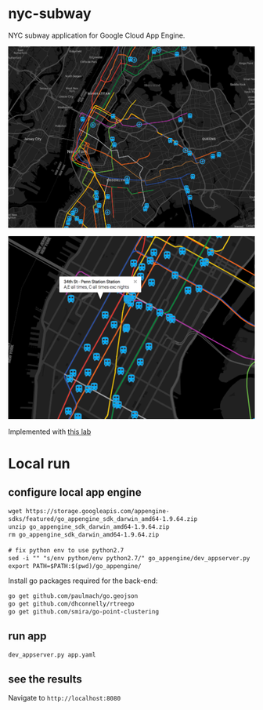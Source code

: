 # nyc-subway

NYC subway application for Google Cloud App Engine.

![1](images/1.png)

![2](images/2.png)

Implemented with [this lab](https://codelabs.developers.google.com/codelabs/nyc-subway-station-locator/)

# Local run

## configure local app engine

```
wget https://storage.googleapis.com/appengine-sdks/featured/go_appengine_sdk_darwin_amd64-1.9.64.zip
unzip go_appengine_sdk_darwin_amd64-1.9.64.zip
rm go_appengine_sdk_darwin_amd64-1.9.64.zip

# fix python env to use python2.7
sed -i "" "s/env python/env python2.7/" go_appengine/dev_appserver.py
export PATH=$PATH:$(pwd)/go_appengine/
```

Install go packages required for the back-end:
```
go get github.com/paulmach/go.geojson
go get github.com/dhconnelly/rtreego
go get github.com/smira/go-point-clustering
```

## run app

```
dev_appserver.py app.yaml
```

## see the results

Navigate to `http://localhost:8080`
